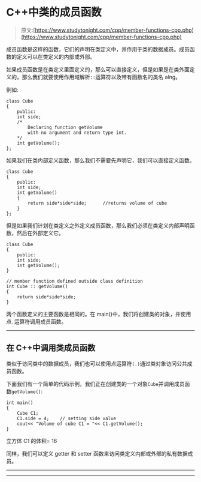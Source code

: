 # C++中类的成员函数

> 原文:[https://www.studytonight.com/cpp/member-functions-cpp.php](https://www.studytonight.com/cpp/member-functions-cpp.php)

成员函数是这样的函数，它们的声明在类定义中，并作用于类的数据成员。成员函数的定义可以在类定义的内部或外部。

如果成员函数是在类定义里面定义的，那么可以直接定义，但是如果是在类外面定义的，那么我们就要使用作用域解析`::`运算符以及带有函数名的类名 alng。

例如:

```
class Cube
{
    public:
    int side;
    /*
        Declaring function getVolume 
        with no argument and return type int.
    */
    int getVolume();     
}; 
```

如果我们在类内部定义函数，那么我们不需要先声明它，我们可以直接定义函数。

```
class Cube
{
    public:
    int side;
    int getVolume()
    {
        return side*side*side;      //returns volume of cube
    }
};
```

但是如果我们计划在类定义之外定义成员函数，那么我们必须在类定义内部声明函数，然后在外部定义它。

```
class Cube
{
    public:
    int side;
    int getVolume();
}

// member function defined outside class definition
int Cube :: getVolume()
{
    return side*side*side;
}
```

两个函数定义的主要函数是相同的。在 main()中，我们将创建类的对象，并使用点`.`运算符调用成员函数。

* * *

## 在 C++中调用类成员函数

类似于访问类中的数据成员，我们也可以使用点运算符`(.)`通过类对象访问公共成员函数。

下面我们有一个简单的代码示例，我们正在创建类的一个对象`Cube`并调用成员函数`getVolume()`:

```
int main()
{
    Cube C1;
    C1.side = 4;    // setting side value
    cout<< "Volume of cube C1 = "<< C1.getVolume();
} 
```

立方体 C1 的体积= 16

同样，我们可以定义 getter 和 setter 函数来访问类定义内部或外部的私有数据成员。

* * *

* * *